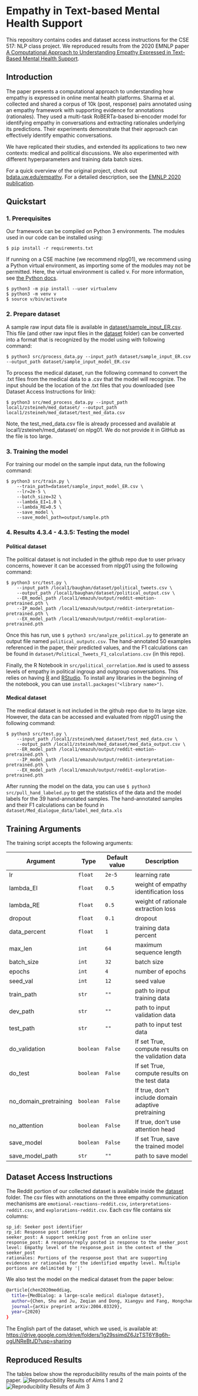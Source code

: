 # Empathy in Text-based Mental Health Support
This repository contains codes and dataset access instructions for the CSE 517: NLP class project. We reproduced results from the 2020 EMNLP paper [A Computational Approach to Understanding Empathy Expressed in
Text-Based Mental Health Support](https://arxiv.org/pdf/2009.08441).

## Introduction

The paper presents a computational approach to understanding how empathy is expressed in online mental health platforms. Sharma et al. collected and shared a corpus of 10k (post, response) pairs annotated using an empathy framework with supporting evidence for annotations (rationales). They used a multi-task RoBERTa-based bi-encoder model for identifying empathy in conversations and extracting rationales underlying its predictions. Their experiments demonstrate that their approach can effectively identify empathic conversations. 

We have replicated their studies, and extended its applications to two new contexts: medical and political discussions. We also experimented with different hyperparameters and training data batch sizes.

For a quick overview of the original project, check out [bdata.uw.edu/empathy](http://bdata.uw.edu/empathy/). For a detailed description, see the [EMNLP 2020 publication](https://arxiv.org/pdf/2009.08441).

## Quickstart

### 1. Prerequisites

Our framework can be compiled on Python 3 environments. The modules used in our code can be installed using:
```
$ pip install -r requirements.txt
```

If running on a CSE machine (we recommend nlpg01), we recommend using a Python virtual environment, as importing some of the modules may not be permitted. Here, the virtual environment is called v. For more information, see [the Python docs](https://packaging.python.org/guides/installing-using-pip-and-virtual-environments/).

```
$ python3 -m pip install --user virtualenv
$ python3 -m venv v
$ source v/bin/activate
```

### 2. Prepare dataset
A sample raw input data file is available in [dataset/sample_input_ER.csv](dataset/sample_input_ER.csv). This file (and other raw input files in the [dataset](dataset) folder) can be converted into a format that is recognized by the model using with following command:

```
$ python3 src/process_data.py --input_path dataset/sample_input_ER.csv --output_path dataset/sample_input_model_ER.csv
```

To process the medical dataset, run the following command to convert the .txt files from the medical data to a .csv that the model will recognize. The input should be the location of the .txt files that you downloaded (see Dataset Access Instructions for link):
```
$ python3 src/med_process_data.py --input_path local1/zsteineh/med_dataset/ --output_path local1/zsteineh/med_dataset/test_med_data.csv
```
Note, the test_med_data.csv file is already processed and available at local1/zsteineh/med_dataset/ on nlpg01. We do not provide it in GitHub as the file is too large.

### 3. Training the model
For training our model on the sample input data, run the following command:
```
$ python3 src/train.py \
	--train_path=dataset/sample_input_model_ER.csv \
	--lr=2e-5 \
	--batch_size=32 \
	--lambda_EI=1.0 \
	--lambda_RE=0.5 \
	--save_model \
	--save_model_path=output/sample.pth
```

### 4. Results 4.3.4 - 4.3.5: Testing the model 
#### Political dataset
The political dataset is not included in the github repo due to user privacy concerns, however it can be accessed from nlpg01 using the following command:
```
$ python3 src/test.py \
	--input_path /local1/baughan/dataset/political_tweets.csv \
	--output_path /local1/baughan/dataset/political_output.csv \
	--ER_model_path /local1/emazuh/output/reddit-emotion-pretrained.pth \
	--IP_model_path /local1/emazuh/output/reddit-interpretation-pretrained.pth \
	--EX_model_path /local1/emazuh/output/reddit-exploration-pretrained.pth
```

Once this has run, use `$ python3 src/analyze_political.py` to generate an output file named `political_outputc.csv`. The hand-annotated 50 examples referenced in the paper, their predicted values, and the F1 calculations can be found in `dataset/Political_Tweets_F1_calculations.csv` (in this repo).

Finally, the R Notebook in `src/political_correlation.Rmd` is used to assess levels of empathy in political ingroup and outgroup conversations. This relies on having [R](https://www.r-project.org/) and [RStudio](https://rstudio.com/products/rstudio/download/). To install any libraries in the beginning of the notebook, you can use `install.packages("<library name>")`.

#### Medical dataset
The medical dataset is not included in the github repo due to its large size. However, the data can be accessed and evaluated from nlpg01 using the following command:
```
$ python3 src/test.py \
	--input_path /local1/zsteineh/med_dataset/test_med_data.csv \
	--output_path /local1/zsteineh/med_dataset/med_data_output.csv \
	--ER_model_path /local1/emazuh/output/reddit-emotion-pretrained.pth \
	--IP_model_path /local1/emazuh/output/reddit-interpretation-pretrained.pth \
	--EX_model_path /local1/emazuh/output/reddit-exploration-pretrained.pth
```

After running the model on the data, you can use `$ python3 src/pull_hand_labeled.py` to get the statistics of the data and the model labels for the 39 hand-annotated samples. The hand-annotated samples and their F1 calculations can be found in `dataset/Med_dialogue_data/label_med_data.xls`

## Training Arguments

The training script accepts the following arguments: 

Argument | Type | Default value | Description
---------|------|---------------|------------
lr | `float` | `2e-5` | learning rate
lambda_EI | `float` | `0.5` | weight of empathy identification loss 
lambda_RE |  `float` | `0.5` | weight of rationale extraction loss
dropout |  `float` | `0.1` | dropout
data_percent | `float` | `1` | training data percent
max_len | `int` | `64` | maximum sequence length
batch_size | `int` | `32` | batch size
epochs | `int` | `4` | number of epochs
seed_val | `int` | `12` | seed value
train_path | `str` | `""` | path to input training data
dev_path | `str` | `""` | path to input validation data
test_path | `str` | `""` | path to input test data
do_validation | `boolean` | `False` | If set True, compute results on the validation data
do_test | `boolean` | `False` | If set True, compute results on the test data
no_domain_pretraining | `boolean` | `False` | If true, don't include domain adaptive pretraining
no_attention | `boolean` | `False` | If true, don't use attention head
save_model | `boolean` | `False` | If set True, save the trained model  
save_model_path | `str` | `""` | path to save model 


## Dataset Access Instructions

The Reddit portion of our collected dataset is available inside the [dataset](dataset) folder. The csv files with annotations on the three empathy communication mechanisms are `emotional-reactions-reddit.csv`, `interpretations-reddit.csv`, and `explorations-reddit.csv`. Each csv file contains six columns:
```
sp_id: Seeker post identifier
rp_id: Response post identifier
seeker_post: A support seeking post from an online user
response_post: A response/reply posted in response to the seeker_post
level: Empathy level of the response_post in the context of the seeker_post
rationales: Portions of the response_post that are supporting evidences or rationales for the identified empathy level. Multiple portions are delimited by '|'
```

We also test the model on the medical dataset from the paper below:
```bash
@article{chen2020meddiag,
  title={MedDialog: a large-scale medical dialogue dataset},
  author={Chen, Shu and Ju, Zeqian and Dong, Xiangyu and Fang, Hongchao and Wang, Sicheng and Yang, Yue and Zeng, Jiaqi and Zhang, Ruisi and Zhang, Ruoyu and Zhou, Meng and Zhu, Penghui and Xie, Pengtao},
  journal={arXiv preprint arXiv:2004.03329}, 
  year={2020}
}
```
The English part of the dataset, which we used, is available at: https://drive.google.com/drive/folders/1g29ssimdZ6JzTST6Y8g6h-ogUNReBtJD?usp=sharing

## Reproduced Results

The tables below show the reproducibility results of the main points of the paper.
![Reproducibility Results of Aims 1 and 2](https://github.com/emma-mens/Empathy-Mental-Health/blob/reproducibility/table_imgs/Aim1_reproduce.png?raw=True)
![Reproducibility Results of Aim 3](https://github.com/emma-mens/Empathy-Mental-Health/blob/reproducibility/table_imgs/Aim3_reproduce.png?raw=True)
